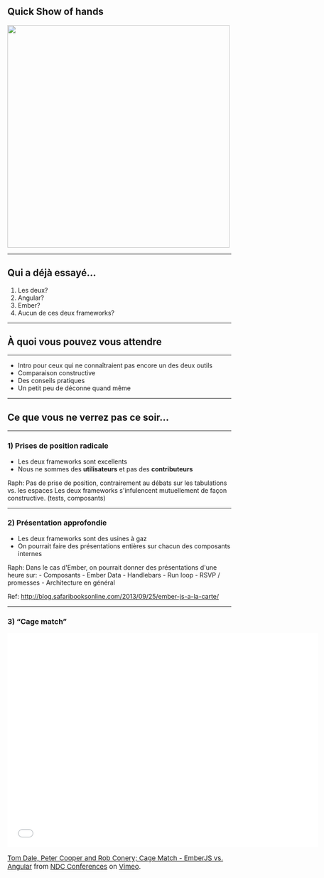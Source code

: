 ## Quick Show of hands

<img src="http://farm2.staticflickr.com/1162/1415120191_2aef20cb08_z.jpg" height="500" />

---

## Qui a déjà essayé…

1. Les deux?
2. Angular?
3. Ember?
4. Aucun de ces deux frameworks?

---

##  À quoi vous pouvez vous attendre

---

- Intro pour ceux qui ne connaîtraient pas encore un des deux outils
- Comparaison constructive
- Des conseils pratiques
- Un petit peu de déconne quand même

---

## Ce que vous ne verrez pas ce soir…

---

### 1) Prises de position radicale

- Les deux frameworks sont excellents
- Nous ne sommes des **utilisateurs** et pas des **contributeurs**

<aside data-markdown class="notes">
  Raph: Pas de prise de position, contrairement au débats sur les tabulations vs. les espaces
  Les deux frameworks s'infulencent mutuellement de façon constructive. (tests, composants)
</aside>

---

### 2) Présentation approfondie

- Les deux frameworks sont des usines à gaz
- On pourrait faire des présentations entières sur chacun des composants internes

<aside data-markdown class="notes">
  Raph: Dans le cas d'Ember, on pourrait donner des présentations d'une heure sur:
    - Composants
    - Ember Data
    - Handlebars
    - Run loop
    - RSVP / promesses
    - Architecture en général

  Ref: http://blog.safaribooksonline.com/2013/09/25/ember-js-a-la-carte/
</aside>

---

### 3) “Cage match”

<iframe src="//player.vimeo.com/video/68215606" width="700" height="481" frameborder="0" webkitallowfullscreen mozallowfullscreen allowfullscreen></iframe>

<p style='font-size:15px;'><a href="http://vimeo.com/68215606">Tom Dale, Peter Cooper and Rob Conery; Cage Match - EmberJS vs. Angular</a> from <a href="http://vimeo.com/ndcoslo">NDC Conferences</a> on <a href="https://vimeo.com">Vimeo</a>.</p>

<aside data-markdown class="notes"> </aside>
